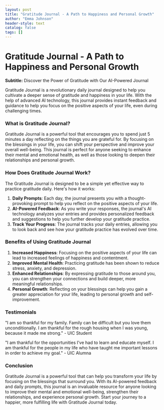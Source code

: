 ```yaml
---
layout: post
title: "Gratitude Journal - A Path to Happiness and Personal Growth"
author: "Emma Johnson"
header-style: text
catalog: false
tags: []
---
```


# Gratitude Journal - A Path to Happiness and Personal Growth

**Subtitle:** Discover the Power of Gratitude with Our AI-Powered Journal

Gratitude Journal is a revolutionary daily journal designed to help you cultivate a deeper sense of gratitude and happiness in your life. With the help of advanced AI technology, this journal provides instant feedback and guidance to help you focus on the positive aspects of your life, even during challenging times.

### What is Gratitude Journal?

Gratitude Journal is a powerful tool that encourages you to spend just 5 minutes a day reflecting on the things you are grateful for. By focusing on the blessings in your life, you can shift your perspective and improve your overall well-being. This journal is perfect for anyone seeking to enhance their mental and emotional health, as well as those looking to deepen their relationships and personal growth.

### How Does Gratitude Journal Work?

The Gratitude Journal is designed to be a simple yet effective way to practice gratitude daily. Here's how it works:

1. **Daily Prompts**: Each day, the journal presents you with a thought-provoking prompt to help you reflect on the positive aspects of your life.
2. **AI-Powered Feedback**: As you write your responses, the journal's AI technology analyzes your entries and provides personalized feedback and suggestions to help you further develop your gratitude practice.
3. **Track Your Progress**: The journal tracks your daily entries, allowing you to look back and see how your gratitude practice has evolved over time.

### Benefits of Using Gratitude Journal

1. **Increased Happiness**: Focusing on the positive aspects of your life can lead to increased feelings of happiness and contentment.
2. **Improved Mental Health**: Practicing gratitude has been shown to reduce stress, anxiety, and depression.
3. **Enhanced Relationships**: By expressing gratitude to those around you, you can strengthen your connections and build deeper, more meaningful relationships.
4. **Personal Growth**: Reflecting on your blessings can help you gain a greater appreciation for your life, leading to personal growth and self-improvement.

### Testimonials

"I am so thankful for my family. Family can be difficult but you love them unconditionally. I am thankful for the rough housing when I was young, because it made me strong." - UIC Student

"I am thankful for the opportunities I’ve had to learn and educate myself. I am thankful for the people in my life who have taught me important lessons in order to achieve my goal." - UIC Alumna

### Conclusion

Gratitude Journal is a powerful tool that can help you transform your life by focusing on the blessings that surround you. With its AI-powered feedback and daily prompts, this journal is an invaluable resource for anyone looking to improve their mental and emotional well-being, strengthen their relationships, and experience personal growth. Start your journey to a happier, more fulfilling life with Gratitude Journal today.